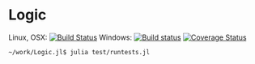 # Logic

Linux, OSX: [![Build Status](https://api.travis-ci.org/wookay/Logic.jl.svg?branch=master)](https://travis-ci.org/wookay/Logic.jl)
Windows: [![Build status](https://ci.appveyor.com/api/projects/status/kbx8cnnyaws4uuf5?svg=true)](https://ci.appveyor.com/project/wookay/Logic.jl)
[![Coverage Status](https://coveralls.io/repos/wookay/Logic.jl/badge.svg?branch=master&service=github)](https://coveralls.io/github/wookay/Logic.jl?branch=master)


```shell
~/work/Logic.jl$ julia test/runtests.jl
```
